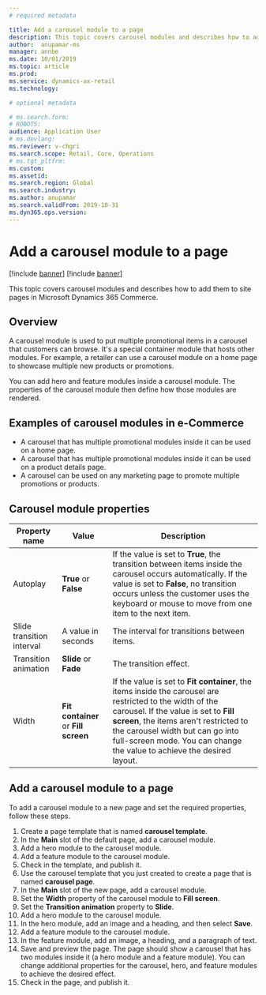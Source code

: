 ```yaml
---
# required metadata

title: Add a carousel module to a page 
description: This topic covers carousel modules and describes how to add them to site pages in Microsoft Dynamics 365 Commerce.
author:  anupamar-ms
manager: annbe
ms.date: 10/01/2019
ms.topic: article
ms.prod: 
ms.service: dynamics-ax-retail
ms.technology: 

# optional metadata

# ms.search.form: 
# ROBOTS: 
audience: Application User
# ms.devlang: 
ms.reviewer: v-chgri
ms.search.scope: Retail, Core, Operations
# ms.tgt_pltfrm: 
ms.custom: 
ms.assetid: 
ms.search.region: Global
ms.search.industry: 
ms.author: anupamar
ms.search.validFrom: 2019-10-31
ms.dyn365.ops.version: 
---
```


# Add a carousel module to a page

[!include [banner](../includes/preview-banner.md)]
[!include [banner](../includes/banner.md)]

This topic covers carousel modules and describes how to add them to site pages in Microsoft Dynamics 365 Commerce.

## Overview

A carousel module is used to put multiple promotional items in a carousel that customers can browse. It's a special container module that hosts other modules. For example, a retailer can use a carousel module on a home page to showcase multiple new products or promotions.

You can add hero and feature modules inside a carousel module. The properties of the carousel module then define how those modules are rendered.

## Examples of carousel modules in e-Commerce

- A carousel that has multiple promotional modules inside it can be used on a home page.
- A carousel that has multiple promotional modules inside it can be used on a product details page.
- A carousel can be used on any marketing page to promote multiple promotions or products.

## Carousel module properties

| Property name             | Value                                | Description |
|---------------------------|--------------------------------------|-------------|
| Autoplay                  | **True** or **False**                | If the value is set to **True**, the transition between items inside the carousel occurs automatically. If the value is set to **False**, no transition occurs unless the customer uses the keyboard or mouse to move from one item to the next item. |
| Slide transition interval | A value in seconds                   | The interval for transitions between items. |
| Transition animation      | **Slide** or **Fade**                | The transition effect. |
| Width                     | **Fit container** or **Fill screen** | If the value is set to **Fit container**, the items inside the carousel are restricted to the width of the carousel. If the value is set to **Fill screen**, the items aren't restricted to the carousel width but can go into full-screen mode. You can change the value to achieve the desired layout. |

## Add a carousel module to a page

To add a carousel module to a new page and set the required properties, follow these steps.

1. Create a page template that is named **carousel template**.
1. In the **Main** slot of the default page, add a carousel module.
1. Add a hero module to the carousel module.
1. Add a feature module to the carousel module.
1. Check in the template, and publish it. 
1. Use the carousel template that you just created to create a page that is named **carousel page**.
1. In the **Main** slot of the new page, add a carousel module.
1. Set the **Width** property of the carousel module to **Fill screen**. 
1. Set the **Transition animation** property to **Slide**.
1. Add a hero module to the carousel module.
1. In the hero module, add an image and a heading, and then select **Save**.
1. Add a feature module to the carousel module.
1. In the feature module, add an image, a heading, and a paragraph of text.
1. Save and preview the page. The page should show a carousel that has two modules inside it (a hero module and a feature module). You can change additional properties for the carousel, hero, and feature modules to achieve the desired effect.
1. Check in the page, and publish it.
